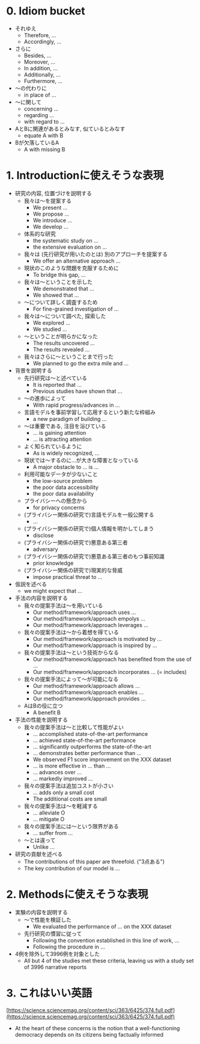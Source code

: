 # 0. Idiom bucket
- それゆえ
    - Therefore, ...
    - Accordingly, ...
- さらに
    - Besides, ...
    - Moreover, ...
    - In addition, ...
    - Additionally, ...
    - Furthermore, ...
- 〜の代わりに
    - in place of ...
- 〜に関して
    - concerning ...
    - regarding ...
    - with regard to ...
- AとBに関連があるとみなす, 似ているとみなす
    - equate A with B
- Bが欠落しているA
    - A with missing B

# 1. Introductionに使えそうな表現
- 研究の内容, 位置づけを説明する
    - 我々は〜を提案する
        - We present ...
        - We propose ...
        - We introduce ...
        - We develop ...
    - 体系的な研究
        - the systematic study on ...
        - the extensive evaluation on ...
    - 我々は (先行研究が用いたのとは) 別のアプローチを提案する
        - We offer an alternative approach ...
    - 現状のこのような問題を克服するために
        - To bridge this gap, ...
    - 我々は〜ということを示した
        - We demonstrated that ...
        - We showed that ...
    - 〜について詳しく調査するため
        - For fine-grained investigation of ...
    - 我々は〜について調べた, 探索した
        - We explored ...
        - We studied ...
    - 〜ということが明らかになった
        - The results uncovered ...
        - The results revealed ...
    - 我々はさらに〜ということまで行った
        - We planned to go the extra mile and ... 
- 背景を説明する
    - 先行研究は〜と述べている
        - It is reported that ...
        - Previous studies have shown that ...
    - 〜の進歩によって
        - With rapid progress/advances in ...
    - 言語モデルを事前学習して応用するという新たな枠組み
        - a new paradigm of building ...
    - 〜は重要である, 注目を浴びている
        - ... is gaining attention
        - ... is attracting attention
    - よく知られているように
        - As is widely recognized, ...
    - 現状では〜するのに...が大きな障害となっている
        - A major obstacle to ... is ...
    - 利用可能なデータが少ないこと
        - the low-source problem
        - the poor data accessibility
        - the poor data availability
    - プライバシーへの懸念から
        - for privacy concerns
    - (プライバシー関係の研究で)言語モデルを一般公開する
        - ...
    - (プライバシー関係の研究で)個人情報を明かしてしまう
        - disclose
    - (プライバシー関係の研究で)悪意ある第三者
        - adversary
    - (プライバシー関係の研究で)悪意ある第三者のもつ事前知識
        - prior knowledge
    - (プライバシー関係の研究で)現実的な脅威
        - impose practical threat to ...
- 仮説を述べる
    - we might expect that ...
- 手法の内容を説明する
    - 我々の提案手法は〜を用いている
        - Our method/framework/approach uses ...
        - Our method/framework/approach empolys ...
        - Our method/framework/approach leverages ...
    - 我々の提案手法は〜から着想を得ている
        - Our method/framework/approach is motivated by ...
        - Our method/framework/approach is inspired by ...    
    - 我々の提案手法は〜という技術からなる
        - Our method/framework/approach has benefited from the use of ...
        - Our method/framework/approach incorporates ... (= includes)
    - 我々の提案手法によって〜が可能になる
        - Our method/framework/approach allows ...
        - Our method/framework/approach enables ...
        - Our method/framework/approach provides ...
    - AはBの役に立つ
        - A benefit B
- 手法の性能を説明する
    - 我々の提案手法は〜と比較して性能がよい
        - ... accomplished state-of-the-art performance
        - ... achieved state-of-the-art performance
        - ... significantly outperforms the state-of-the-art
        - ... demonstrates better performance than ...
        - We observed F1 score improvement on the XXX dataset
        - ... is more effective in ... than ...
        - ... advances over ...
        - ... markedly improved ...
    - 我々の提案手法は追加コストが小さい
        - ... adds only a small cost
        - The additional costs are small
    - 我々の提案手法は〜を軽減する
        - ... alleviate O
        - ... mitigate O
    - 我々の提案手法には〜という限界がある
        - ... suffer from ...
    - 〜とは違って
        - Unlike ...
- 研究の貢献を述べる
    - The contributions of this paper are threefold. ("3点ある")
    - The key contribution of our model is ...

# 2. Methodsに使えそうな表現

- 実験の内容を説明する
    - 〜で性能を検証した
        - We evaluated the performance of ... on the XXX dataset
    - 先行研究の慣習に従って
        - Following the convention established in this line of work, ...
        - Following the procedure in ...
- 4例を除外して3996例を対象とした
    - All but 4 of the studies met these criteria, leaving us with a study set of 3996 narrative reports

# 3. これはいい英語
[https://science.sciencemag.org/content/sci/363/6425/374.full.pdf](https://science.sciencemag.org/content/sci/363/6425/374.full.pdf)
- At the heart of these concerns is the
notion that a well-functioning democracy depends on its citizens being factually informed

